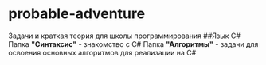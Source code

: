 # probable-adventure
Задачи и краткая теория для школы программирования
##Язык C#
Папка **"Синтаксис"** - знакомство с C#
Папка **"Алгоритмы"** - задачи для освоения основных алгоритмов для реализации на C#
